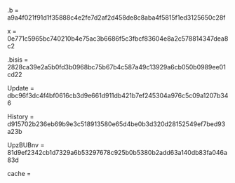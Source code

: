 .b = a9a4f021f91d1f35888c4e2fe7d2af2d458de8c8aba4f5815f1ed3125650c28f

x = 0e771c5965bc740210b4e75ac3b6686f5c3fbcf83604e8a2c578814347dea8c2

.bisis = 2828ca39e2a5b0fd3b0968bc75b67b4c587a49c13929a6cb050b0989ee01cd22

Update = dbc96f3dc4f4bf0616cb3d9e661d911db421b7ef245304a976c5c09a1207b346

History = d915702b236eb69b9e3c518913580e65d4be0b3d320d28152549ef7bed93a23b

UpzBUBnv = 81d9ef2342cb1d7329a6b53297678c925b0b5380b2add63a140db83fa046a83d

cache = 
